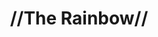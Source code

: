 ---
pid: NS87
title: "//The Rainbow//"
location_transcription: Anywhere
zipcode: '19133'
outside_phl: 
neighborhood: Fairhill,North Philadelphia
age: '15'
age_range: 13-19
instagram: 
image_file_name: NS_87.jpg
proposal_transcription: 
topic: Unknown
topic_summary: '0'
type: Other No Form
keywords_other: 
credit: 
image_labels: Rainbow
twitter: 
facebook: 
permalink: "/monuments/ns87/"
layout: item-page
---